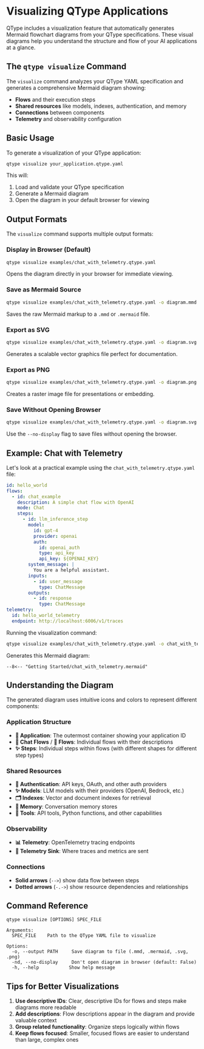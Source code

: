 # Visualizing QType Applications

QType includes a  visualization feature that automatically generates Mermaid flowchart diagrams from your QType specifications. These visual diagrams help you understand the structure and flow of your AI applications at a glance.

## The `qtype visualize` Command

The `visualize` command analyzes your QType YAML specification and generates a comprehensive Mermaid diagram showing:

- **Flows** and their execution steps
- **Shared resources** like models, indexes, authentication, and memory
- **Connections** between components
- **Telemetry** and observability configuration

## Basic Usage

To generate a visualization of your QType application:

```bash
qtype visualize your_application.qtype.yaml
```

This will:
1. Load and validate your QType specification
2. Generate a Mermaid diagram
3. Open the diagram in your default browser for viewing

## Output Formats

The `visualize` command supports multiple output formats:

### Display in Browser (Default)
```bash
qtype visualize examples/chat_with_telemetry.qtype.yaml
```
Opens the diagram directly in your browser for immediate viewing.

### Save as Mermaid Source
```bash
qtype visualize examples/chat_with_telemetry.qtype.yaml -o diagram.mmd
```
Saves the raw Mermaid markup to a `.mmd` or `.mermaid` file.

### Export as SVG
```bash
qtype visualize examples/chat_with_telemetry.qtype.yaml -o diagram.svg
```
Generates a scalable vector graphics file perfect for documentation.

### Export as PNG
```bash
qtype visualize examples/chat_with_telemetry.qtype.yaml -o diagram.png
```
Creates a raster image file for presentations or embedding.

### Save Without Opening Browser
```bash
qtype visualize examples/chat_with_telemetry.qtype.yaml -o diagram.svg --no-display
```
Use the `--no-display` flag to save files without opening the browser.

## Example: Chat with Telemetry

Let's look at a practical example using the `chat_with_telemetry.qtype.yaml` file:

```yaml
id: hello_world
flows:
  - id: chat_example
    description: A simple chat flow with OpenAI
    mode: Chat
    steps:
      - id: llm_inference_step
        model: 
          id: gpt-4
          provider: openai
          auth: 
            id: openai_auth
            type: api_key
            api_key: ${OPENAI_KEY}
        system_message: |
          You are a helpful assistant.
        inputs:
          - id: user_message
            type: ChatMessage
        outputs:
          - id: response
            type: ChatMessage
telemetry:
  id: hello_world_telemetry
  endpoint: http://localhost:6006/v1/traces
```

Running the visualization command:

```bash
qtype visualize examples/chat_with_telemetry.qtype.yaml -o chat_with_telemetry.mermaid
```

Generates this Mermaid diagram:

```mermaid
--8<-- "Getting Started/chat_with_telemetry.mermaid"
```

## Understanding the Diagram

The generated diagram uses intuitive icons and colors to represent different components:

### Application Structure
- **📱 Application**: The outermost container showing your application ID
- **💬 Chat Flows** / **🔄 Flows**: Individual flows with their descriptions
- **✨ Steps**: Individual steps within flows (with different shapes for different step types)

### Shared Resources
- **🔐 Authentication**: API keys, OAuth, and other auth providers
- **✨ Models**: LLM models with their providers (OpenAI, Bedrock, etc.)
- **🗂️ Indexes**: Vector and document indexes for retrieval
- **🧠 Memory**: Conversation memory stores
- **🔧 Tools**: API tools, Python functions, and other capabilities

### Observability
- **📊 Telemetry**: OpenTelemetry tracing endpoints
- **📡 Telemetry Sink**: Where traces and metrics are sent

### Connections
- **Solid arrows** (`-->`) show data flow between steps
- **Dotted arrows** (`-.->`) show resource dependencies and relationships

## Command Reference

```
qtype visualize [OPTIONS] SPEC_FILE

Arguments:
  SPEC_FILE    Path to the QType YAML file to visualize

Options:
  -o, --output PATH     Save diagram to file (.mmd, .mermaid, .svg, .png)
  -nd, --no-display     Don't open diagram in browser (default: False)
  -h, --help           Show help message
```


## Tips for Better Visualizations

1. **Use descriptive IDs**: Clear, descriptive IDs for flows and steps make diagrams more readable
2. **Add descriptions**: Flow descriptions appear in the diagram and provide valuable context
3. **Group related functionality**: Organize steps logically within flows
4. **Keep flows focused**: Smaller, focused flows are easier to understand than large, complex ones

